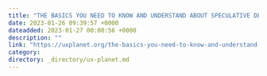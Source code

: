 ```yaml
---
title: "THE BASICS YOU NEED TO KNOW AND UNDERSTAND ABOUT SPECULATIVE DESIGN"
date: 2023-01-26 09:39:57 +0000
dateadded: 2023-01-27 00:00:56 +0000
description: ""
link: "https://uxplanet.org/the-basics-you-need-to-know-and-understand-about-speculative-design-8a8bf5be4162?source=rss----819cc2aaeee0---4"
category:
directory: _directory/ux-planet.md
---
```

